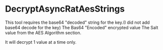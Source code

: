 # DecryptAsyncRatAesStrings
This tool requires the base64 "decoded" string for the key.(I did not add base64 decode for the key)
The Bas64 "Encoded" encrypted value
The Salt value from the AES Algorithm section.

It will decrypt 1 value at a time only.
